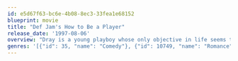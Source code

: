 ```yaml
---
id: e5d67f63-bc6e-4b08-8ec3-33fea1e68152
blueprint: movie
title: "Def Jam's How to Be a Player"
release_date: '1997-08-06'
overview: "Dray is a young playboy whose only objective in life seems to be to have sex with as many girls as he can without getting caught by his girlfriend Lisa. Dray's sister Jenny and her friend Katrina plan to show him that the way he lives is wrong and organize a party in Malibu, inviting all of his girlfriends."
genres: '[{"id": 35, "name": "Comedy"}, {"id": 10749, "name": "Romance"}]'
---
```

